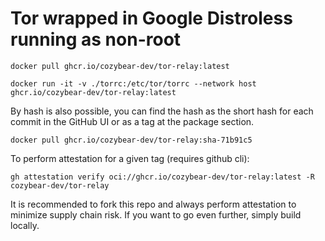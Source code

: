 # Tor wrapped in Google Distroless running as non-root

```
docker pull ghcr.io/cozybear-dev/tor-relay:latest
```

```
docker run -it -v ./torrc:/etc/tor/torrc --network host ghcr.io/cozybear-dev/tor-relay:latest
```

By hash is also possible, you can find the hash as the short hash for each commit in the GitHub UI or as a tag at the package section.

```
docker pull ghcr.io/cozybear-dev/tor-relay:sha-71b91c5
```

To perform attestation for a given tag (requires github cli):

```
gh attestation verify oci://ghcr.io/cozybear-dev/tor-relay:latest -R cozybear-dev/tor-relay
```

It is recommended to fork this repo and always perform attestation to minimize supply chain risk. If you want to go even further, simply build locally.
